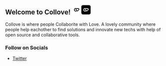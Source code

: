 ## Welcome to Collove! ![badge](https://raw.githubusercontent.com/collove/.github/main/statics/icons/dark.png#gh-dark-mode-only)![badge](https://raw.githubusercontent.com/collove/.github/main/statics/icons/light.png#gh-light-mode-only)
Collove is where people Collaborite with Love. A lovely community where people help eachother to find solutions and innovate new techs with help of open source and collaborative tools.

### Follow on Socials
- [Twitter]()

